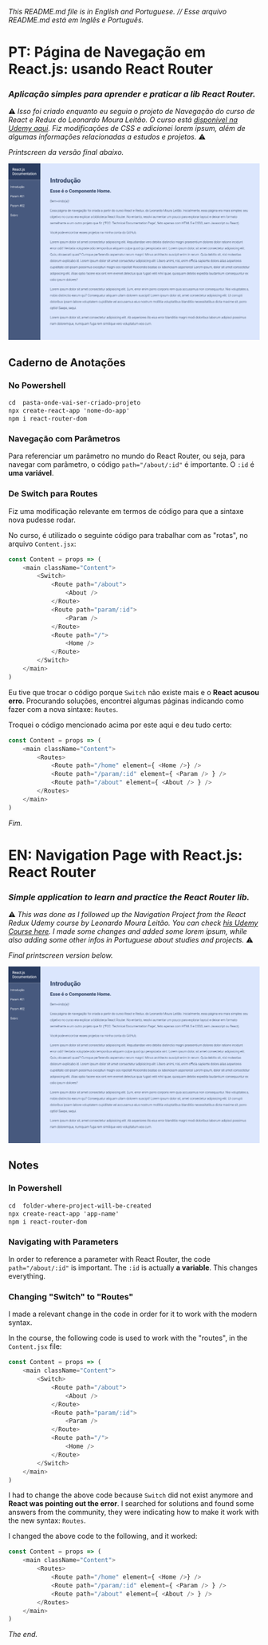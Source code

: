 _This README.md file is in English and Portuguese. // Esse arquivo README.md está em Inglês e Português._

# PT: Página de Navegação em React.js: usando React Router

###  _Aplicação simples para aprender e praticar a lib **React Router**._


 ⚠️ _Isso foi criado enquanto eu seguia o projeto de Navegação do curso de React e Redux do Leonardo Moura Leitão. O curso está [disponível na Udemy aqui](https://www.udemy.com/course/react-redux-pt/).  Fiz modificações de CSS e adicionei lorem ipsum, além de algumas informações relacionadas a estudos e projetos._  ⚠️

 _Printscreen da versão final abaixo._

![navigation page](navigation.png)

## Caderno de Anotações

### No Powershell

```
cd  pasta-onde-vai-ser-criado-projeto
npx create-react-app 'nome-do-app'
npm i react-router-dom
```

### Navegação com Parâmetros

Para referenciar um parâmetro no mundo do React Router, ou seja, para navegar com parâmetro, o código `path="/about/:id"` é importante. O `:id` é **uma variável**.

### De Switch para Routes

Fiz uma modificação relevante em termos de código para que a sintaxe nova pudesse rodar.

No curso, é utilizado o seguinte código para trabalhar com as "rotas", no arquivo `Content.jsx`:

```javascript
const Content = props => (
    <main className="Content">
        <Switch>
            <Route path="/about">
                <About />
            </Route>
            <Route path="param/:id">
                <Param />
            </Route>
            <Route path="/">
                <Home />
            </Route>
        </Switch>
    </main>
)
```

Eu tive que trocar o código porque `Switch` não existe mais e o **React acusou erro**. Procurando soluções, encontrei algumas páginas indicando como fazer com a nova sintaxe: `Routes`. 

Troquei o código mencionado acima por este aqui e deu tudo certo:

```javascript
const Content = props => (
    <main className="Content">
        <Routes>
            <Route path="/home" element={ <Home />} />
            <Route path="/param/:id" element={ <Param /> } />
            <Route path="/about" element={ <About /> } />
        </Routes>
    </main>
)
```
_Fim._


# EN: Navigation Page with React.js: React Router

### _Simple application to learn and practice the **React Router** lib._

 ⚠️ _This was done as I followed up the Navigation Project from the React Redux Udemy course by Leonardo Moura Leitão. You can check [his Udemy Course here](https://www.udemy.com/course/react-redux-pt/). I made some changes and added some lorem ipsum, while also adding some other infos in Portuguese about studies and projects._  ⚠️

 _Final printscreen version below._

![navigation page](navigation.png)

## Notes 

### In Powershell

```
cd  folder-where-project-will-be-created
npx create-react-app 'app-name'
npm i react-router-dom
```

### Navigating with Parameters

In order to reference a parameter with React Router, the code `path="/about/:id"` is important. The `:id` is actually **a variable**. This changes everything.

### Changing "Switch" to "Routes"

I made a relevant change in the code in order for it to work with the modern syntax.

In the course, the following code is used to work with the "routes", in the `Content.jsx` file:

```javascript
const Content = props => (
    <main className="Content">
        <Switch>
            <Route path="/about">
                <About />
            </Route>
            <Route path="param/:id">
                <Param />
            </Route>
            <Route path="/">
                <Home />
            </Route>
        </Switch>
    </main>
)
```
I had to change the above code because `Switch` did not exist anymore and **React was pointing out the error**. I searched for solutions and found some answers from the community, they were indicating how to make it work with the new syntax: `Routes`.

I changed the above code to the following, and it worked:

```javascript
const Content = props => (
    <main className="Content">
        <Routes>
            <Route path="/home" element={ <Home />} />
            <Route path="/param/:id" element={ <Param /> } />
            <Route path="/about" element={ <About /> } />
        </Routes>
    </main>
)
```
_The end._